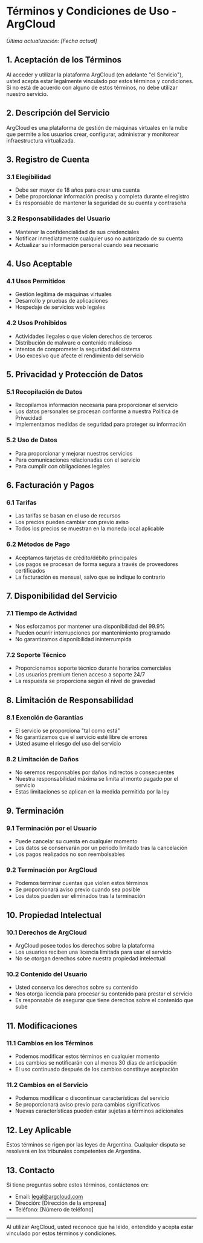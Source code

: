 # Términos y Condiciones de Uso - ArgCloud

*Última actualización: [Fecha actual]*

## 1. Aceptación de los Términos

Al acceder y utilizar la plataforma ArgCloud (en adelante "el Servicio"), usted acepta estar legalmente vinculado por estos términos y condiciones. Si no está de acuerdo con alguno de estos términos, no debe utilizar nuestro servicio.

## 2. Descripción del Servicio

ArgCloud es una plataforma de gestión de máquinas virtuales en la nube que permite a los usuarios crear, configurar, administrar y monitorear infraestructura virtualizada.

## 3. Registro de Cuenta

### 3.1 Elegibilidad
- Debe ser mayor de 18 años para crear una cuenta
- Debe proporcionar información precisa y completa durante el registro
- Es responsable de mantener la seguridad de su cuenta y contraseña

### 3.2 Responsabilidades del Usuario
- Mantener la confidencialidad de sus credenciales
- Notificar inmediatamente cualquier uso no autorizado de su cuenta
- Actualizar su información personal cuando sea necesario

## 4. Uso Aceptable

### 4.1 Usos Permitidos
- Gestión legítima de máquinas virtuales
- Desarrollo y pruebas de aplicaciones
- Hospedaje de servicios web legales

### 4.2 Usos Prohibidos
- Actividades ilegales o que violen derechos de terceros
- Distribución de malware o contenido malicioso
- Intentos de comprometer la seguridad del sistema
- Uso excesivo que afecte el rendimiento del servicio

## 5. Privacidad y Protección de Datos

### 5.1 Recopilación de Datos
- Recopilamos información necesaria para proporcionar el servicio
- Los datos personales se procesan conforme a nuestra Política de Privacidad
- Implementamos medidas de seguridad para proteger su información

### 5.2 Uso de Datos
- Para proporcionar y mejorar nuestros servicios
- Para comunicaciones relacionadas con el servicio
- Para cumplir con obligaciones legales

## 6. Facturación y Pagos

### 6.1 Tarifas
- Las tarifas se basan en el uso de recursos
- Los precios pueden cambiar con previo aviso
- Todos los precios se muestran en la moneda local aplicable

### 6.2 Métodos de Pago
- Aceptamos tarjetas de crédito/débito principales
- Los pagos se procesan de forma segura a través de proveedores certificados
- La facturación es mensual, salvo que se indique lo contrario

## 7. Disponibilidad del Servicio

### 7.1 Tiempo de Actividad
- Nos esforzamos por mantener una disponibilidad del 99.9%
- Pueden ocurrir interrupciones por mantenimiento programado
- No garantizamos disponibilidad ininterrumpida

### 7.2 Soporte Técnico
- Proporcionamos soporte técnico durante horarios comerciales
- Los usuarios premium tienen acceso a soporte 24/7
- La respuesta se proporciona según el nivel de gravedad

## 8. Limitación de Responsabilidad

### 8.1 Exención de Garantías
- El servicio se proporciona "tal como está"
- No garantizamos que el servicio esté libre de errores
- Usted asume el riesgo del uso del servicio

### 8.2 Limitación de Daños
- No seremos responsables por daños indirectos o consecuentes
- Nuestra responsabilidad máxima se limita al monto pagado por el servicio
- Estas limitaciones se aplican en la medida permitida por la ley

## 9. Terminación

### 9.1 Terminación por el Usuario
- Puede cancelar su cuenta en cualquier momento
- Los datos se conservarán por un período limitado tras la cancelación
- Los pagos realizados no son reembolsables

### 9.2 Terminación por ArgCloud
- Podemos terminar cuentas que violen estos términos
- Se proporcionará aviso previo cuando sea posible
- Los datos pueden ser eliminados tras la terminación

## 10. Propiedad Intelectual

### 10.1 Derechos de ArgCloud
- ArgCloud posee todos los derechos sobre la plataforma
- Los usuarios reciben una licencia limitada para usar el servicio
- No se otorgan derechos sobre nuestra propiedad intelectual

### 10.2 Contenido del Usuario
- Usted conserva los derechos sobre su contenido
- Nos otorga licencia para procesar su contenido para prestar el servicio
- Es responsable de asegurar que tiene derechos sobre el contenido que sube

## 11. Modificaciones

### 11.1 Cambios en los Términos
- Podemos modificar estos términos en cualquier momento
- Los cambios se notificarán con al menos 30 días de anticipación
- El uso continuado después de los cambios constituye aceptación

### 11.2 Cambios en el Servicio
- Podemos modificar o discontinuar características del servicio
- Se proporcionará aviso previo para cambios significativos
- Nuevas características pueden estar sujetas a términos adicionales

## 12. Ley Aplicable

Estos términos se rigen por las leyes de Argentina. Cualquier disputa se resolverá en los tribunales competentes de Argentina.

## 13. Contacto

Si tiene preguntas sobre estos términos, contáctenos en:
- Email: legal@argcloud.com
- Dirección: [Dirección de la empresa]
- Teléfono: [Número de teléfono]

---

Al utilizar ArgCloud, usted reconoce que ha leído, entendido y acepta estar vinculado por estos términos y condiciones. 